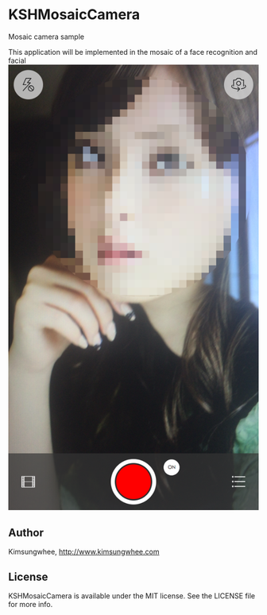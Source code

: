 # KSHMosaicCamera
Mosaic camera sample

This application will be implemented in the mosaic of a face recognition and facial
![capture](MosaicCamera.jpg "capture")
## Author

Kimsungwhee, http://www.kimsungwhee.com

## License

KSHMosaicCamera is available under the MIT license. See the LICENSE file for more info.
